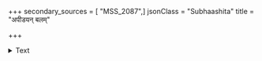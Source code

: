 +++
secondary_sources = [ "MSS_2087",]
jsonClass = "Subhaashita"
title = "अपीडयन् बलम्"

+++

<details><summary>Text</summary>

अपीडयन् बलं शत्रूञ् जिगीषुरभिषेणयेत्।  
सुखसाध्यं द्विषां सैन्यं दीर्घप्रयाणपीडितम्॥
</details>
